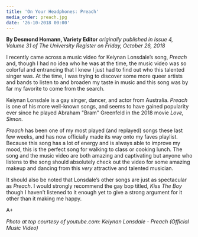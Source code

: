 ```yaml
---
title: 'On Your Headphones: Preach'
media_order: preach.jpg
date: '26-10-2018 00:00'
---
```


**By Desmond Homann, Variety Editor** _originally published in Issue 4, Volume 31 of The University Register on Friday, October 26, 2018_

I recently came across a music video for Keiynan Lonsdale’s song, _Preach_ and, though I had no idea who he was at the time, the music video was so colorful and entrancing that I knew I just had to find out who this talented singer was. At the time, I was trying to discover some more queer artists and bands to listen to and broaden my taste in music and this song was by far my favorite to come from the search.

Keiynan Lonsdale is a gay singer, dancer, and actor from Australia. _Preach_ is one of his more well-known songs, and seems to have gained popularity ever since he played Abraham "Bram" Greenfeld in the 2018 movie _Love, Simon._ 

_Preach_ has been one of my most played (and replayed) songs these last few weeks, and has now officially made its way onto my faves playlist. Because this song has a lot of energy and is always able to improve my mood, this is the perfect song for walking to class or cooking lunch. The song and the music video are both amazing and captivating but anyone who listens to the song should absolutely check out the video for some amazing makeup and dancing from this _very_ attractive and talented musician.

It should also be noted that Lonsdale’s other songs are just as spectacular as _Preach_. I would strongly recommend the gay bop titled, _Kiss The Boy_ though I haven’t listened to it enough yet to give a strong argument for it other than it making me happy.

A+

_Photo at top courtesy of youtube.com: Keiynan Lonsdale - Preach (Official Music Video)_
